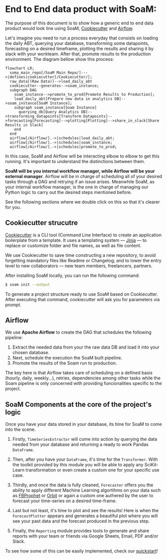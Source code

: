 # End to End data product with SoaM:

The purpose of this document is to show how a generic end to end data product would look line using SoaM, [Cookiecutter](https://cookiecutter.readthedocs.io/en/) and [Airflow](http://airflow.apache.org/).

Let's imagine you need to run a process everyday that consists on loading the daily ABT, querying your database, transforming some datapoints, forecasting on a desired timeframe, plotting the results and sharing it by slack with your workteam. After that, promote results to the production environment. The diagram bellow show this process:

```mermaid
flowchart LR;
  soma_main_repo[/SoaM Main Repo/]--->|defines|cookiecutter[/Cookiecutter/];
  raw_data[(Raw Data)]-->load_daily_abt
  cookiecutter--generates-->soam_instance;
  subgraph DAG
    soam_instance-->promote_to_prod[Promote Results to Production];
    load_daily_abt[Prepare new data in analytics DB]-->soam_instance[SoaM Instance];
    subgraph soam_instance[Soam Instance]
      querying_db[Query Analytics DB]-->transforming_datapoints[Transform Datapoints]-->forecasting[Forecasting]-->plotting[Plotting]-->share_in_slack[Share Results in Slack]
    end
  end
  airflow[/Airflow/].->|schedules|load_daily_abt;
  airflow[/Airflow/].->|schedules|soam_instance;
  airflow[/Airflow/].->|schedules|promote_to_prod;
```

In this case, SoaM and Airflow will be interacting elbow to elbow to get this running. It's important to understand the distinctions between them.

**SoaM will be you internal workflow manager, while Airflow will be your external manager**. Airflow will be in charge of scheduling all of your desired tasks through a DAG and retrying if an issue arises. Meanwhile SoaM, as your internal workflow manager, is the one in charge of managing our Python logic to carry out the desired steps mentioned before.

See the following sections where we double click on this so that it's clearer for you.


## Cookiecutter strucutre

[Cookiecutter](https://medium.com/worldsensing-techblog/project-templates-and-cookiecutter-6d8f99a06374) is a CLI tool (Command Line Interface) to create an application boilerplate from a template. It uses a templating system — [Jinja](https://jinja.palletsprojects.com/) — to replace or customize folder and file names, as well as file content.

We use Cookiecutter to save time constructing a new repository, to avoid forgetting mandatory files like Readme or Changelog; and to lower the entry level to new collaborators — new team members, freelancers, partners.

After installing SoaM locally, you can run the following command:

```bash
$ soam init --output
```

To generate a project structure ready to use SoaM based on Cookiecutter. After executing that command, cookiecutter will ask you for parameters via prompt.

## Airflow

We use **Apache Airflow** to create the DAG that schedules the following pipeline:
1. Extract the needed data from your the raw data DB and load it into your chosen database.
1. Next, schedule the execution the SoaM built pipeline.
1. Promote the results of the Soam run to production.

The key here is that Airflow takes care of scheduling on a defined basis (hourly, daily, weekly...), retries, dependencies among other tasks while the Soam pipeline is only concerned with providing funcionalities specific to the project.

## SoaM Components at the core of the project's logic

Once you have your data stored in your database, its time for SoaM to come into the scene.

1. Firstly, `TimeSeriesExtractor` will come into action by querying the data needed from your database and returning a ready to work Pandas `DataFrame`.

2. Then, after you have your `DataFrame`, it's time for the `Transformer`. With the toolkit provided by this module you will be able to apply any SciKit-Learn transformation or even create a custom one for your specific use case.

3. Thirdly, and once the data is fully cleaned, `Forecaster` offers you the ability to apply different Machine Learning algortihms on your data such as [FBProphet](https://facebook.github.io/prophet/) or [Orbit](https://github.com/uber/orbit) or again a custom one authered by the user to forecast your time-series on a desired time-frame.

4. Last but not least, it's time to plot and see the results! Here is when the `ForecastPlotter` appears and generates a beautiful plot where you will see your past data and the forecast produced in the previous step.

5. Finally, the `Reporting` module provides tools to generate and share reports with your team or friends via Google Sheets, Email, PDF and/or Slack.

To see how some of this can be easily implemented, check our [quickstart](notebook/examples/quickstart.ipynb)!
